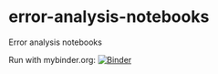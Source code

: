 # error-analysis-notebooks
Error analysis notebooks

Run with mybinder.org: [![Binder](https://mybinder.org/badge.svg)](https://mybinder.org/v2/gh/jchodera/error-analysis-notebooks/master)
